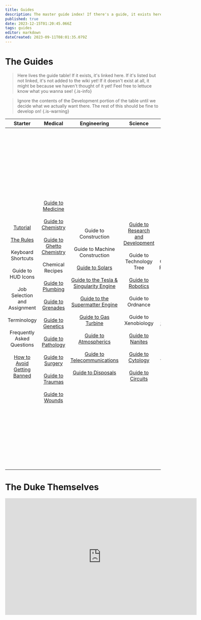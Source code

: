 ```yaml
---
title: Guides
description: The master guide index! If there's a guide, it exists here!
published: true
date: 2023-12-15T01:20:45.066Z
tags: guides
editor: markdown
dateCreated: 2023-09-11T08:01:35.079Z
---
```


# The Guides
> Here lives the guide table! If it exists, it's linked here. If it's listed but not linked, it's not added to the wiki yet! If it doesn't exist at all, it might be because we haven't thought of it yet! Feel free to lettuce know what you wanna see!
{.is-info}

> Ignore the contents of the Development portion of the table until we decide what we actually want there. The rest of this should be fine to develop on!
{.is-warning}


| Starter | Medical | Engineering | Science |  Security | Service | Antagonists | Other | Development |
|:---:|:---:|:---:|:---:|:---:|:---:|:---:|:---:|:---:|
|  <br>[Tutorial](/guides/tutorial)<br> <br>[The Rules](/)<br> <br>Keyboard Shortcuts<br> <br>Guide to HUD Icons<br> <br>Job Selection and Assignment<br> <br>Terminology<br> <br>Frequently Asked Questions<br> <br>[How to Avoid Getting Banned](/guides/how-to-avoid-getting-banned)  |  <br>[Guide to Medicine](/jobs/medical/guide-to-medicine)<br> <br>[Guide to Chemistry](/jobs/medical/guide-to-chemistry)<br> <br>[Guide to Ghetto Chemistry](/jobs/medical/guide-to-ghetto-chemistry)<br> <br>Chemical Recipes<br> <br>[Guide to Plumbing](/jobs/medical/guide-to-plumbing)<br> <br>[Guide to Grenades](/jobs/medical/guide-to-grenades)<br> <br>[Guide to Genetics](/jobs/science/guide-to-genetics)<br> <br>[Guide to Pathology](/jobs/medical/pathology)<br> <br>[Guide to Surgery](/jobs/medical/guide-to-surgery)<br> <br>[Guide to Traumas](/jobs/medical/guide-to-traumas)<br> <br>[Guide to Wounds](/jobs/medical/guide-to-wounds)  |  <br>Guide to Construction<br> <br>Guide to Machine Construction<br> <br>[Guide to Solars](/jobs/engineering/guide-to-solars)<br> <br>[Guide to the Tesla & Singularity Engine](/jobs/engineering/GuidetoTesSing)<br> <br>[Guide to the Supermatter Engine](/jobs/engineering/guide-to-the-supermatter)<br> <br>[Guide to Gas Turbine](/jobs/engineering/guide-to-gas-turbine)<br> <br>[Guide to Atmospherics](/jobs/engineering/guide-to-atmospherics)<br> <br>[Guide to Telecommunications](/jobs/engineering/guide-to-telcom)<br> <br>[Guide to Disposals](/jobs/engineering/guide-to-disposals)  |  <br>[Guide to Research and Development](/jobs/science/guide-to-rnd)<br> <br>Guide to Technology Tree<br> <br>[Guide to Robotics](/jobs/science/guide-to-robotics)<br> <br>Guide to Ordnance<br> <br>Guide to Xenobiology<br> <br>[Guide to Nanites](/jobs/science/guide-to-nanites)<br> <br>[Guide to Cytology](/jobs/science/guide-to-cytology)<br> <br>[Guide to Circuits](/jobs/science/guide-to-circuits)  |  <br>[Space Law](/space-laws)<br> <br>Standard Operating Procedure<br> <br>Guide to Trials<br> <br>Guide to Security<br> <br>[Guide to Shitcurity (What NOT to do)](/jobs/security/guide-to-shitcurity)<br> <br>Guide to the Labor Camp  |  <br>Guide to Food<br> <br>Guide to Drinks<br> <br>Guide to Restaurant<br> <br>Guide to Hydroponics<br> <br>Guide to Plants<br> <br>[Guide to Paperwork](/guides/paper-markdown)<br> <br>List of Supply Crates<br> <br>Auxiliary Base Construction<br> <br>Guide to making money  |  <br>How to be a No Good Dirty Traitor<br> <br>Makeshift Weapons<br> <br>Guide to Hacking<br> <br>Guide to Combat<br> <br>Syndicate Items<br> <br>Guide to Illicit Access<br> <br>Guide to Revolution<br> <br>Cults for the Uninitiated<br> <br>Top Secret: Nuclear Operative's Field Guide<br> <br>Guide to Malfunction<br> <br>How to Play an Alien<br> <br>Abductor guide<br> <br>Heretic  |  <br>Guide to AI Modules<br> <br>Guide to Awesome Miscellaneous Stuff<br> <br>Guide to Organ Harvesting<br> <br>Creatures (Player controlled beings)<br> <br>Critters (Game controlled beings)<br> <br>Guide to Races<br> <br>Guide to Playing Music<br> <br>Random Events<br> <br>Makeshift Weapons<br> <br>Deep Lore<br> <br>Guide to Wire Art<br> <br>Guide to Sculpting<br> <br>Guide to Space Exploration<br> <br>Guide to Mafia<br> <br>Guide to Gorilla  |  <br>Guide to Contributing to the Game<br> <br>Setting up Git (TG13 Source Control)<br> <br>Guide to working with tgstation as an upstream repository<br> <br>Downloading the Source Code<br> <br>Understanding SS13 Code<br> <br>SS13 for Experienced Programmers<br> <br>Text Formatting<br> <br>Guide to Spriting<br> <br>Guide to Mapping<br> <br>Map Merger<br> <br>Guide to Changelogs<br> <br>Getting your pull accepted<br> <br>Guide to Contributing to the Wiki<br> <br>Reporting Issues<br> <br>Starter Guide to Admin Tools<br> <br>Autowiki |

# The Duke Themselves
<iframe src="https://player.twitch.tv/?channel=thedukeofook&parent=wiki.monkestation.com" frameborder="0" allowfullscreen="true" scrolling="no" height="378" width="620"></iframe>